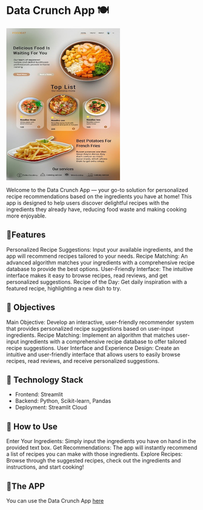 # Data Crunch App 🍽️
<img src= "Image/pic3.jpg" width="300" height="400"/>

Welcome to the Data Crunch App — your go-to solution for personalized recipe recommendations based on the ingredients you have at home! This app is designed to help users discover delightful recipes with the ingredients they already have, reducing food waste and making cooking more enjoyable.

## 🥓Features
Personalized Recipe Suggestions: Input your available ingredients, and the app will recommend recipes tailored to your needs.
Recipe Matching: An advanced algorithm matches your ingredients with a comprehensive recipe database to provide the best options.
User-Friendly Interface: The intuitive interface makes it easy to browse recipes, read reviews, and get personalized suggestions.
Recipe of the Day: Get daily inspiration with a featured recipe, highlighting a new dish to try.

## 🥓 Objectives
Main Objective: Develop an interactive, user-friendly recommender system that provides personalized recipe suggestions based on user-input ingredients.
Recipe Matching: Implement an algorithm that matches user-input ingredients with a comprehensive recipe database to offer tailored recipe suggestions.
User Interface and Experience Design: Create an intuitive and user-friendly interface that allows users to easily browse recipes, read reviews, and receive personalized suggestions.

## 🥓 Technology Stack
- Frontend: Streamlit
- Backend: Python, Scikit-learn, Pandas
- Deployment: Streamlit Cloud

## 🥓 How to Use
Enter Your Ingredients: Simply input the ingredients you have on hand in the provided text box.
Get Recommendations: The app will instantly recommend a list of recipes you can make with those ingredients.
Explore Recipes: Browse through the suggested recipes, check out the ingredients and instructions, and start cooking!

## 🥓The APP
You can use the Data Crunch App [here](https://data-crunch-app.streamlit.app/)


